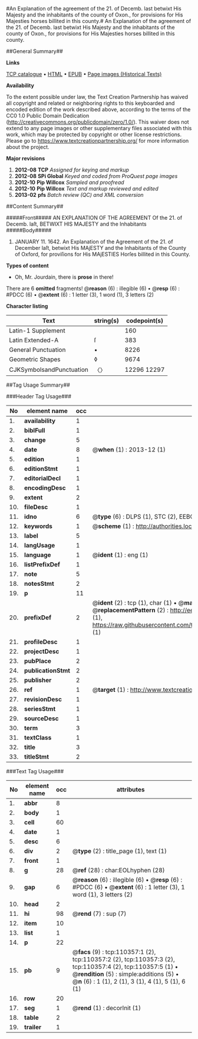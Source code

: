 #An Explanation of the agreement of the 21. of Decemb. last betwixt His Majesty and the inhabitants of the county of Oxon., for provisions for His Majesties horses billited in this county.#
An Explanation of the agreement of the 21. of Decemb. last betwixt His Majesty and the inhabitants of the county of Oxon., for provisions for His Majesties horses billited in this county.

##General Summary##

**Links**

[TCP catalogue](http://www.ota.ox.ac.uk/tcp/)  • 
[HTML](http://tei.it.ox.ac.uk/tcp/Texts-HTML/free/A39/A39071.html)  • 
[EPUB](http://tei.it.ox.ac.uk/tcp/Texts-EPUB/free/A39/A39071.epub) • 
[Page images (Historical Texts)](https://historicaltexts.jisc.ac.uk/eebo-31355231e)

**Availability**

To the extent possible under law, the Text Creation Partnership has waived all copyright and related or neighboring rights to this keyboarded and encoded edition of the work described above, according to the terms of the CC0 1.0 Public Domain Dedication (http://creativecommons.org/publicdomain/zero/1.0/). This waiver does not extend to any page images or other supplementary files associated with this work, which may be protected by copyright or other license restrictions. Please go to https://www.textcreationpartnership.org/ for more information about the project.

**Major revisions**

1. __2012-08__ __TCP__ *Assigned for keying and markup*
1. __2012-08__ __SPi Global__ *Keyed and coded from ProQuest page images*
1. __2012-10__ __Pip Willcox__ *Sampled and proofread*
1. __2012-10__ __Pip Willcox__ *Text and markup reviewed and edited*
1. __2013-02__ __pfs__ *Batch review (QC) and XML conversion*

##Content Summary##

#####Front#####
AN EXPLANATION OF THE AGREEMENT Of the 21. of Decemb. laſt, BETWIXT HIS MAJESTY and the Inhabitants 
#####Body#####

1. JANUARY 11. 1642. An Explanation of the Agreement of the 21. of December laſt, betwixt His MAjESTY and the Inhabitants of the County of Oxford, for proviſions for His MAjESTIES Horſes billited in this County.

**Types of content**

  * Oh, Mr. Jourdain, there is **prose** in there!

There are 6 **omitted** fragments! 
 @__reason__ (6) : illegible (6)  •  @__resp__ (6) : #PDCC (6)  •  @__extent__ (6) : 1 letter (3), 1 word (1), 3 letters (2)

**Character listing**


|Text|string(s)|codepoint(s)|
|---|---|---|
|Latin-1 Supplement| |160|
|Latin Extended-A|ſ|383|
|General Punctuation|•|8226|
|Geometric Shapes|◊|9674|
|CJKSymbolsandPunctuation|〈〉|12296 12297|

##Tag Usage Summary##

###Header Tag Usage###

|No|element name|occ|attributes|
|---|---|---|---|
|1.|__availability__|1||
|2.|__biblFull__|1||
|3.|__change__|5||
|4.|__date__|8| @__when__ (1) : 2013-12 (1)|
|5.|__edition__|1||
|6.|__editionStmt__|1||
|7.|__editorialDecl__|1||
|8.|__encodingDesc__|1||
|9.|__extent__|2||
|10.|__fileDesc__|1||
|11.|__idno__|6| @__type__ (6) : DLPS (1), STC (2), EEBO-CITATION (1), OCLC (1), VID (1)|
|12.|__keywords__|1| @__scheme__ (1) : http://authorities.loc.gov/ (1)|
|13.|__label__|5||
|14.|__langUsage__|1||
|15.|__language__|1| @__ident__ (1) : eng (1)|
|16.|__listPrefixDef__|1||
|17.|__note__|5||
|18.|__notesStmt__|2||
|19.|__p__|11||
|20.|__prefixDef__|2| @__ident__ (2) : tcp (1), char (1)  •  @__matchPattern__ (2) : ([0-9\-]+):([0-9IVX]+) (1), (.+) (1)  •  @__replacementPattern__ (2) : http://eebo.chadwyck.com/downloadtiff?vid=$1&page=$2 (1), https://raw.githubusercontent.com/textcreationpartnership/Texts/master/tcpchars.xml#$1 (1)|
|21.|__profileDesc__|1||
|22.|__projectDesc__|1||
|23.|__pubPlace__|2||
|24.|__publicationStmt__|2||
|25.|__publisher__|2||
|26.|__ref__|1| @__target__ (1) : http://www.textcreationpartnership.org/docs/. (1)|
|27.|__revisionDesc__|1||
|28.|__seriesStmt__|1||
|29.|__sourceDesc__|1||
|30.|__term__|3||
|31.|__textClass__|1||
|32.|__title__|3||
|33.|__titleStmt__|2||


###Text Tag Usage###

|No|element name|occ|attributes|
|---|---|---|---|
|1.|__abbr__|8||
|2.|__body__|1||
|3.|__cell__|60||
|4.|__date__|1||
|5.|__desc__|6||
|6.|__div__|2| @__type__ (2) : title_page (1), text (1)|
|7.|__front__|1||
|8.|__g__|28| @__ref__ (28) : char:EOLhyphen (28)|
|9.|__gap__|6| @__reason__ (6) : illegible (6)  •  @__resp__ (6) : #PDCC (6)  •  @__extent__ (6) : 1 letter (3), 1 word (1), 3 letters (2)|
|10.|__head__|2||
|11.|__hi__|98| @__rend__ (7) : sup (7)|
|12.|__item__|10||
|13.|__list__|1||
|14.|__p__|22||
|15.|__pb__|9| @__facs__ (9) : tcp:110357:1 (2), tcp:110357:2 (2), tcp:110357:3 (2), tcp:110357:4 (2), tcp:110357:5 (1)  •  @__rendition__ (5) : simple:additions (5)  •  @__n__ (6) : 1 (1), 2 (1), 3 (1), 4 (1), 5 (1), 6 (1)|
|16.|__row__|20||
|17.|__seg__|1| @__rend__ (1) : decorInit (1)|
|18.|__table__|2||
|19.|__trailer__|1||
